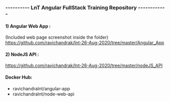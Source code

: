 ### ---------- LnT Angular FullStack Training Repository ------------

#### 1) Angular Web App : 
(Included web page screenshot inside the folder)
https://github.com/ravichandrak/lnt-26-Aug-2020/tree/master/Angular_App

#### 2) NodeJS API :
https://github.com/ravichandrak/lnt-26-Aug-2020/tree/master/nodeJS_API

#### Docker Hub:

- ravichandralnt/angular-app
- ravichandralnt/node-web-api
